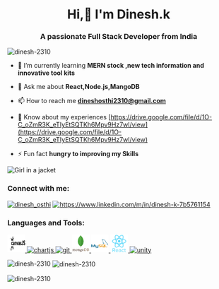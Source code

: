 <h1 align="center">Hi,👋 I'm Dinesh.k</h1>
<h3 align="center">A passionate Full Stack Developer from India</h3>

<p align="left"> <img src="https://komarev.com/ghpvc/?username=dinesh-2310&label=Profile%20views&color=0e75b6&style=flat" alt="dinesh-2310" /> </p>

- 🌱 I’m currently learning **MERN stock ,new tech information and innovative tool kits**

- 💬 Ask me about **React,Node.js,MangoDB**

- 📫 How to reach me **dineshosthi2310@gmail.com**

- 📄 Know about my experiences [https://drive.google.com/file/d/1O-C_oZmR3K_eTIyEtSQTKh6Mpv9Hz7wl/view](https://drive.google.com/file/d/1O-C_oZmR3K_eTIyEtSQTKh6Mpv9Hz7wl/view)

- ⚡ Fun fact **hungry to improving my Skills**

<img  align="rig" src="https://rabbitinfotech.com/wp-content/uploads/2021/03/fa7b4bdc3b2f73e749e5c2c646d4ae13.gif" alt="Girl in a jacket" width="600" height="300">
<h3 align="left">Connect with me:</h3>
<p align="left">
<a href="https://twitter.com/dinesh_osthi" target="blank"><img align="center" src="https://raw.githubusercontent.com/rahuldkjain/github-profile-readme-generator/master/src/images/icons/Social/twitter.svg" alt="dinesh_osthi" height="30" width="40" /></a>
<a href="https://linkedin.com/in/https://www.linkedin.com/m/in/dinesh-k-7b5761154" target="blank"><img align="center" src="https://raw.githubusercontent.com/rahuldkjain/github-profile-readme-generator/master/src/images/icons/Social/linked-in-alt.svg" alt="https://www.linkedin.com/m/in/dinesh-k-7b5761154" height="30" width="40" /></a>
</p>

<h3 align="left">Languages and Tools:</h3>
<p align="left"> <a href="https://canvasjs.com" target="_blank" rel="noreferrer"> <img src="https://raw.githubusercontent.com/Hardik0307/Hardik0307/master/assets/canvasjs-charts.svg" alt="canvasjs" width="40" height="40"/> </a> <a href="https://www.chartjs.org" target="_blank" rel="noreferrer"> <img src="https://www.chartjs.org/media/logo-title.svg" alt="chartjs" width="40" height="40"/> </a> <a href="https://git-scm.com/" target="_blank" rel="noreferrer"> <img src="https://www.vectorlogo.zone/logos/git-scm/git-scm-icon.svg" alt="git" width="40" height="40"/> </a> <a href="https://www.mongodb.com/" target="_blank" rel="noreferrer"> <img src="https://raw.githubusercontent.com/devicons/devicon/master/icons/mongodb/mongodb-original-wordmark.svg" alt="mongodb" width="40" height="40"/> </a> <a href="https://www.mysql.com/" target="_blank" rel="noreferrer"> <img src="https://raw.githubusercontent.com/devicons/devicon/master/icons/mysql/mysql-original-wordmark.svg" alt="mysql" width="40" height="40"/> </a> <a href="https://reactjs.org/" target="_blank" rel="noreferrer"> <img src="https://raw.githubusercontent.com/devicons/devicon/master/icons/react/react-original-wordmark.svg" alt="react" width="40" height="40"/> </a> <a href="https://unity.com/" target="_blank" rel="noreferrer"> <img src="https://www.vectorlogo.zone/logos/unity3d/unity3d-icon.svg" alt="unity" width="40" height="40"/> </a> </p>

<p><img align="left" src="https://github-readme-stats.vercel.app/api/top-langs?username=dinesh-2310&show_icons=true&locale=en&layout=compact" alt="dinesh-2310" /></p>

<p>&nbsp;<img align="center" src="https://github-readme-stats.vercel.app/api?username=dinesh-2310&show_icons=true&locale=en" alt="dinesh-2310" /></p>

<p><img align="center" src="https://github-readme-streak-stats.herokuapp.com/?user=dinesh-2310&" alt="dinesh-2310" /></p>
